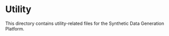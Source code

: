 # Utility

This directory contains utility-related files for the Synthetic Data Generation Platform.
